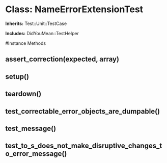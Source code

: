 # Class: NameErrorExtensionTest
**Inherits:** Test::Unit::TestCase
    
**Includes:** DidYouMean::TestHelper
  




#Instance Methods
## assert_correction(expected, array) [](#method-i-assert_correction)

## setup() [](#method-i-setup)

## teardown() [](#method-i-teardown)

## test_correctable_error_objects_are_dumpable() [](#method-i-test_correctable_error_objects_are_dumpable)

## test_message() [](#method-i-test_message)

## test_to_s_does_not_make_disruptive_changes_to_error_message() [](#method-i-test_to_s_does_not_make_disruptive_changes_to_error_message)

